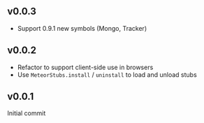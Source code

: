 ## v0.0.3

* Support 0.9.1 new symbols (Mongo, Tracker)


## v0.0.2

* Refactor to support client-side use in browsers
* Use `MeteorStubs.install` / `uninstall` to load and unload stubs


## v0.0.1

Initial commit

